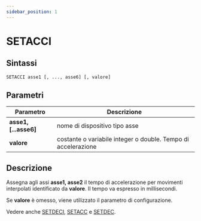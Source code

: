 ```yaml
---
sidebar_position: 1
---
```


# SETACCI

## Sintassi

  ```
SETACCI asse1 [, ..., asse6] [, valore]
  ```

## Parametri
|Parametro                | Descrizione                                                       |                
|-------------------------|-------------------------------------------------------------------|
| **asse1,[...asse6]**    | nome di dispositivo tipo asse                                     |         
| **valore**              | costante o variabile integer o double. Tempo di accelerazione     |         

## Descrizione
Assegna agli assi **asse1, asse2** il tempo di accelerazione per movimenti interpolati identificato da **valore**. Il tempo va espresso in millisecondi. 

Se **valore** è omesso, viene utilizzato il parametro di configurazione.

Vedere anche [SETDECI](SETDECI.md), [SETACC](SETACC.md) e [SETDEC](SETDEC.md).

